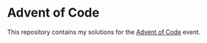# Advent of Code
This repository contains my solutions for the
[Advent of Code](https://adventofcode.com/) event.

